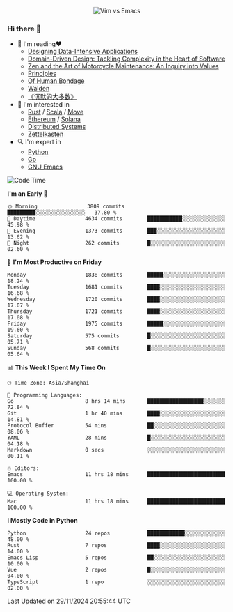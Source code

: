 <p align="center">
    <img src="https://gist.githubusercontent.com/coldnight/e696baffb094e71c96cb302118878eae/raw/40ea5053a6f66cc65f90f437e4173497da225958/banner.gif" alt="Vim vs Emacs" />
</p>

### Hi there 👋

- 📖 I'm reading❤️
    + [Designing Data-Intensive Applications](https://www.oreilly.com/library/view/designing-data-intensive-applications/9781491903063/)
    + [Domain-Driven Design: Tackling Complexity in the Heart of Software](https://www.dddcommunity.org/book/evans_2003/)
    + [Zen and the Art of Motorcycle Maintenance: An Inquiry into Values](https://en.wikipedia.org/wiki/Zen_and_the_Art_of_Motorcycle_Maintenance)
    + [Principles](https://www.principles.com/)
    + [Of Human Bondage](https://en.wikipedia.org/wiki/Of_Human_Bondage)
    + [Walden](https://en.wikipedia.org/wiki/Walden)
    + [《沉默的大多数》](https://en.wikipedia.org/wiki/Silent_majority)
- 🌱 I'm interested in
    + [Rust](https://www.rust-lang.org/) / [Scala](https://www.scala-lang.org/) / [Move](https://github.com/move-language/move/)
    + [Ethereum](https://ethereum.org/en/) / [Solana](https://solana.com/)
	+ [Distributed Systems](https://www.linuxzen.com/notes/topics/20200320174417_%E5%88%86%E5%B8%83%E5%BC%8F/)
	+ [Zettelkasten](https://www.linuxzen.com/notes/notes/20220120080920-slip_box/)
- 🔍 I'm expert in
    + [Python](https://www.python.org/)
    + [Go](https://go.dev/)
    + [GNU Emacs](https://www.gnu.org/software/emacs/)

<!--START_SECTION:waka-->
![Code Time](http://img.shields.io/badge/Code%20Time-3%2C186%20hrs%2046%20mins-blue)

**I'm an Early 🐤** 

```text
🌞 Morning                3809 commits        █████████░░░░░░░░░░░░░░░░   37.80 % 
🌆 Daytime                4634 commits        ███████████░░░░░░░░░░░░░░   45.98 % 
🌃 Evening                1373 commits        ███░░░░░░░░░░░░░░░░░░░░░░   13.62 % 
🌙 Night                  262 commits         █░░░░░░░░░░░░░░░░░░░░░░░░   02.60 % 
```
📅 **I'm Most Productive on Friday** 

```text
Monday                   1838 commits        █████░░░░░░░░░░░░░░░░░░░░   18.24 % 
Tuesday                  1681 commits        ████░░░░░░░░░░░░░░░░░░░░░   16.68 % 
Wednesday                1720 commits        ████░░░░░░░░░░░░░░░░░░░░░   17.07 % 
Thursday                 1721 commits        ████░░░░░░░░░░░░░░░░░░░░░   17.08 % 
Friday                   1975 commits        █████░░░░░░░░░░░░░░░░░░░░   19.60 % 
Saturday                 575 commits         █░░░░░░░░░░░░░░░░░░░░░░░░   05.71 % 
Sunday                   568 commits         █░░░░░░░░░░░░░░░░░░░░░░░░   05.64 % 
```


📊 **This Week I Spent My Time On** 

```text
🕑︎ Time Zone: Asia/Shanghai

💬 Programming Languages: 
Go                       8 hrs 14 mins       ██████████████████░░░░░░░   72.84 % 
Git                      1 hr 40 mins        ████░░░░░░░░░░░░░░░░░░░░░   14.81 % 
Protocol Buffer          54 mins             ██░░░░░░░░░░░░░░░░░░░░░░░   08.06 % 
YAML                     28 mins             █░░░░░░░░░░░░░░░░░░░░░░░░   04.18 % 
Markdown                 0 secs              ░░░░░░░░░░░░░░░░░░░░░░░░░   00.11 % 

🔥 Editors: 
Emacs                    11 hrs 18 mins      █████████████████████████   100.00 % 

💻 Operating System: 
Mac                      11 hrs 18 mins      █████████████████████████   100.00 % 
```

**I Mostly Code in Python** 

```text
Python                   24 repos            ████████████░░░░░░░░░░░░░   48.00 % 
Rust                     7 repos             ████░░░░░░░░░░░░░░░░░░░░░   14.00 % 
Emacs Lisp               5 repos             ██░░░░░░░░░░░░░░░░░░░░░░░   10.00 % 
Vue                      2 repos             █░░░░░░░░░░░░░░░░░░░░░░░░   04.00 % 
TypeScript               1 repo              ░░░░░░░░░░░░░░░░░░░░░░░░░   02.00 % 
```




 Last Updated on 29/11/2024 20:55:44 UTC
<!--END_SECTION:waka-->
